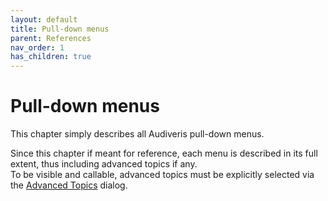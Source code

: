 ```yaml
---
layout: default
title: Pull-down menus
parent: References
nav_order: 1
has_children: true
---
```

# Pull-down menus

This chapter simply describes all Audiveris pull-down menus.

Since this chapter if meant for reference, each menu is described in its full extent,
thus including advanced topics if any.  
To be visible and callable, advanced topics must be explicitly selected via the
[Advanced Topics](../advanced/topics.md) dialog.
